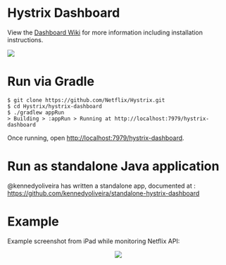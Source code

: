 # Hystrix Dashboard

View the [Dashboard Wiki](https://github.com/Netflix/Hystrix/wiki/Dashboard) for more information including installation instructions.

<img src="https://github.com/Netflix/Hystrix/wiki/images/dashboard-home.png">

# Run via Gradle

```
$ git clone https://github.com/Netflix/Hystrix.git
$ cd Hystrix/hystrix-dashboard
$ ./gradlew appRun
> Building > :appRun > Running at http://localhost:7979/hystrix-dashboard
```

Once running, open <a href="http://localhost:7979/hystrix-dashboard">http://localhost:7979/hystrix-dashboard</a>.

# Run as standalone Java application

@kennedyoliveira has written a standalone app, documented at : https://github.com/kennedyoliveira/standalone-hystrix-dashboard

# Example

Example screenshot from iPad while monitoring Netflix API:

<center><img src="https://github.com/Netflix/Hystrix/wiki/images/hystrix-dashboard-netflix-api-example-iPad.png"></center>
